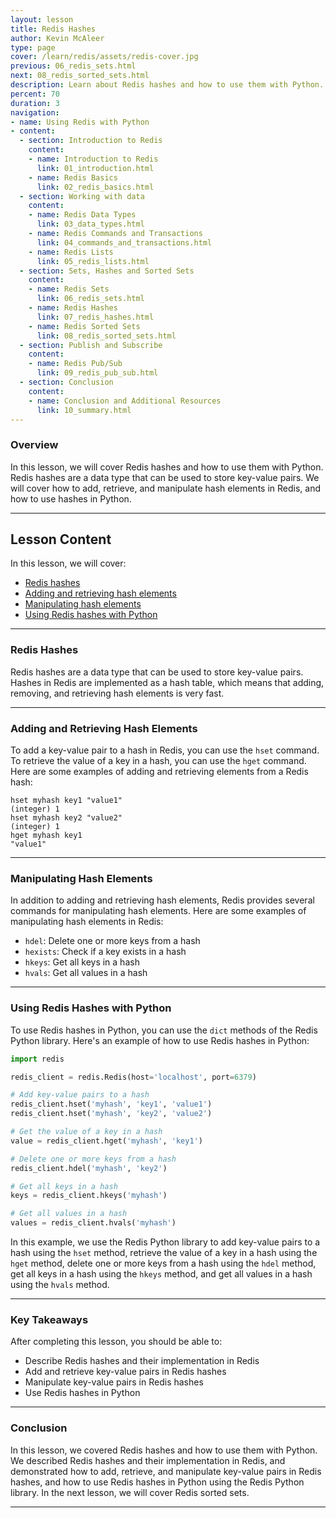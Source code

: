 ```yaml
---
layout: lesson
title: Redis Hashes
author: Kevin McAleer
type: page
cover: /learn/redis/assets/redis-cover.jpg
previous: 06_redis_sets.html
next: 08_redis_sorted_sets.html
description: Learn about Redis hashes and how to use them with Python.
percent: 70
duration: 3
navigation:
- name: Using Redis with Python
- content:
  - section: Introduction to Redis
    content:
    - name: Introduction to Redis
      link: 01_introduction.html
    - name: Redis Basics
      link: 02_redis_basics.html
  - section: Working with data
    content:
    - name: Redis Data Types
      link: 03_data_types.html
    - name: Redis Commands and Transactions
      link: 04_commands_and_transactions.html
    - name: Redis Lists
      link: 05_redis_lists.html
  - section: Sets, Hashes and Sorted Sets
    content:
    - name: Redis Sets
      link: 06_redis_sets.html
    - name: Redis Hashes
      link: 07_redis_hashes.html
    - name: Redis Sorted Sets
      link: 08_redis_sorted_sets.html
  - section: Publish and Subscribe
    content:
    - name: Redis Pub/Sub
      link: 09_redis_pub_sub.html
  - section: Conclusion
    content:
    - name: Conclusion and Additional Resources
      link: 10_summary.html
---
```



<!-- ![Cover photo of Redis hashes](assets/redis-hashes.jpg){:class="cover"} -->

### Overview

In this lesson, we will cover Redis hashes and how to use them with Python. Redis hashes are a data type that can be used to store key-value pairs. We will cover how to add, retrieve, and manipulate hash elements in Redis, and how to use hashes in Python.

---

## Lesson Content

In this lesson, we will cover:

* [Redis hashes](#redis-hashes)
* [Adding and retrieving hash elements](#adding-and-retrieving-hash-elements)
* [Manipulating hash elements](#manipulating-hash-elements)
* [Using Redis hashes with Python](#using-redis-hashes-with-python)

---

### Redis Hashes

Redis hashes are a data type that can be used to store key-value pairs. Hashes in Redis are implemented as a hash table, which means that adding, removing, and retrieving hash elements is very fast.

---

### Adding and Retrieving Hash Elements

To add a key-value pair to a hash in Redis, you can use the `hset` command. To retrieve the value of a key in a hash, you can use the `hget` command. Here are some examples of adding and retrieving elements from a Redis hash:

```redis
hset myhash key1 "value1"
(integer) 1
hset myhash key2 "value2"
(integer) 1
hget myhash key1
"value1"
```

---

### Manipulating Hash Elements

In addition to adding and retrieving hash elements, Redis provides several commands for manipulating hash elements. Here are some examples of manipulating hash elements in Redis:

* `hdel`: Delete one or more keys from a hash
* `hexists`: Check if a key exists in a hash
* `hkeys`: Get all keys in a hash
* `hvals`: Get all values in a hash

---

### Using Redis Hashes with Python

To use Redis hashes in Python, you can use the `dict` methods of the Redis Python library. Here's an example of how to use Redis hashes in Python:

```python
import redis

redis_client = redis.Redis(host='localhost', port=6379)

# Add key-value pairs to a hash
redis_client.hset('myhash', 'key1', 'value1')
redis_client.hset('myhash', 'key2', 'value2')

# Get the value of a key in a hash
value = redis_client.hget('myhash', 'key1')

# Delete one or more keys from a hash
redis_client.hdel('myhash', 'key2')

# Get all keys in a hash
keys = redis_client.hkeys('myhash')

# Get all values in a hash
values = redis_client.hvals('myhash')
```

In this example, we use the Redis Python library to add key-value pairs to a hash using the `hset` method, retrieve the value of a key in a hash using the `hget` method, delete one or more keys from a hash using the `hdel` method, get all keys in a hash using the `hkeys` method, and get all values in a hash using the `hvals` method.

---

### Key Takeaways

After completing this lesson, you should be able to:

* Describe Redis hashes and their implementation in Redis
* Add and retrieve key-value pairs in Redis hashes
* Manipulate key-value pairs in Redis hashes
* Use Redis hashes in Python

---

### Conclusion

In this lesson, we covered Redis hashes and how to use them with Python. We described Redis hashes and their implementation in Redis, and demonstrated how to add, retrieve, and manipulate key-value pairs in Redis hashes, and how to use Redis hashes in Python using the Redis Python library. In the next lesson, we will cover Redis sorted sets.

---
